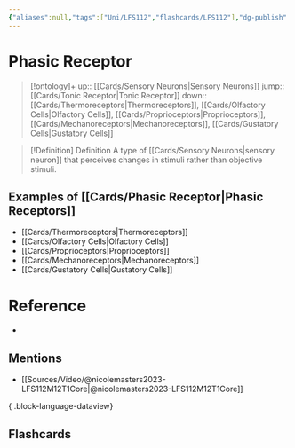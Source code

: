 ```yaml
---
{"aliases":null,"tags":["Uni/LFS112","flashcards/LFS112"],"dg-publish":true,"permalink":"/cards/phasic-receptor/","dgPassFrontmatter":true}
---
```


# Phasic Receptor

> [!ontology]+
> up:: [[Cards/Sensory Neurons\|Sensory Neurons]]
> jump:: [[Cards/Tonic Receptor\|Tonic Receptor]]
> down:: [[Cards/Thermoreceptors\|Thermoreceptors]], [[Cards/Olfactory Cells\|Olfactory Cells]], [[Cards/Proprioceptors\|Proprioceptors]], [[Cards/Mechanoreceptors\|Mechanoreceptors]], [[Cards/Gustatory Cells\|Gustatory Cells]]

> [!Definition] Definition
> A type of [[Cards/Sensory Neurons\|sensory neuron]] that perceives changes in stimuli rather than objective stimuli.

## Examples of [[Cards/Phasic Receptor\|Phasic Receptors]]

- [[Cards/Thermoreceptors\|Thermoreceptors]]
- [[Cards/Olfactory Cells\|Olfactory Cells]]
- [[Cards/Proprioceptors\|Proprioceptors]]
- [[Cards/Mechanoreceptors\|Mechanoreceptors]]
- [[Cards/Gustatory Cells\|Gustatory Cells]]

# Reference

- 

## Mentions

- [[Sources/Video/@nicolemasters2023-LFS112M12T1Core\|@nicolemasters2023-LFS112M12T1Core]]

{ .block-language-dataview}

## Flashcards